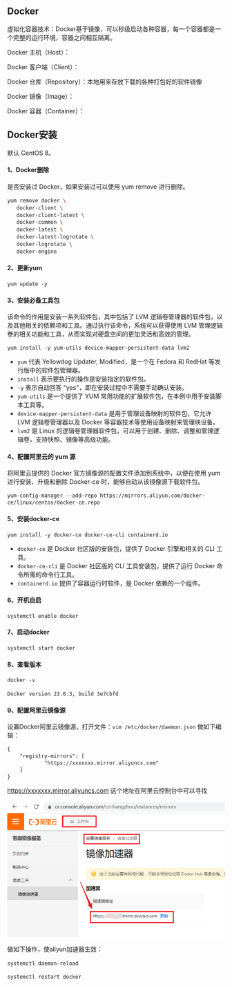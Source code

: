 ## Docker



虚拟化容器技术：Docker基于镜像，可以秒级启动各种容器，每一个容器都是一个完整的运行环境，容器之间相互隔离。



Docker 主机（Host）：

Docker 客户端（Client）：

Docker 仓库（Repository）：本地用来存放下载的各种打包好的软件镜像

Docker 镜像（Image）：

Docker 容器（Container）：





## Docker安装

默认 CentOS 8。

#### 1、Docker删除

是否安装过 Docker，如果安装过可以使用 yum remove 进行删除。

```sh
yum remove docker \
   docker-client \
   docker-client-latest \
   docker-common \
   docker-latest \
   docker-latest-logrotate \
   docker-logrotate \
   docker-engine
```

#### 2、更新yum

```shell
yum update -y
```

#### 3、安装必备工具包

该命令的作用是安装一系列软件包，其中包括了 LVM 逻辑卷管理器的软件包，以及其他相关的依赖项和工具。通过执行该命令，系统可以获得使用 LVM 管理逻辑卷的相关功能和工具，从而实现对硬盘空间的更加灵活和高效的管理。

```shell
yum install -y yum-utils device-mapper-persistent-data lvm2
```

- `yum` 代表 Yellowdog Updater, Modified，是一个在 Fedora 和 RedHat 等发行版中的软件包管理器。
- `install` 表示要执行的操作是安装指定的软件包。
- `-y` 表示自动回答 "yes"，即在安装过程中不需要手动确认安装。
- `yum-utils` 是一个提供了 YUM 常用功能的扩展软件包，在本例中用于安装脚本工具等。
- `device-mapper-persistent-data` 是用于管理设备映射的软件包，它允许 LVM 逻辑卷管理器以及 Docker 等容器技术等使用设备映射来管理块设备。
- `lvm2` 是 Linux 的逻辑卷管理器软件包，可以用于创建、删除、调整和管理逻辑卷，支持快照、镜像等高级功能。

#### 4、配置阿里云的 yum 源

将阿里云提供的 Docker 官方镜像源的配置文件添加到系统中，以便在使用 yum 进行安装、升级和删除 Docker-ce 时，能够自动从该镜像源下载软件包。

```shell
yum-config-manager --add-repo https://mirrors.aliyun.com/docker-ce/linux/centos/docker-ce.repo
```

#### 5、安装docker-ce

```shell
yum install -y docker-ce docker-ce-cli containerd.io
```

- `docker-ce` 是 Docker 社区版的安装包，提供了 Docker 引擎和相关的 CLI 工具。
- `docker-ce-cli` 是 Docker 社区版的 CLI 工具安装包，提供了运行 Docker 命令所需的命令行工具。
- `containerd.io` 提供了容器运行时软件，是 Docker 依赖的一个组件。

#### 6、开机自启

```shell
systemctl enable docker
```

#### 7、启动docker

```shell
systemctl start docker
```

#### 8、查看版本

```shell
docker -v

Docker version 23.0.3, build 3e7cbfd
```

#### 9、配置阿里云镜像源

设置Docker阿里云镜像源，打开文件：`vim /etc/docker/daemon.json` 做如下编辑：

```shell
{
	"registry-mirrors": [
            "https://xxxxxxx.mirror.aliyuncs.com"
	]
}
```

https://xxxxxxx.mirror.aliyuncs.com 这个地址在阿里云控制台中可以寻找

![image-20230608162701223](https://raw.githubusercontent.com/1004032560/images/master/imagesimage-20230608162701223.png)

做如下操作，使aliyun加速器生效：

`systemctl daemon-reload`

`systemctl restart docker`
